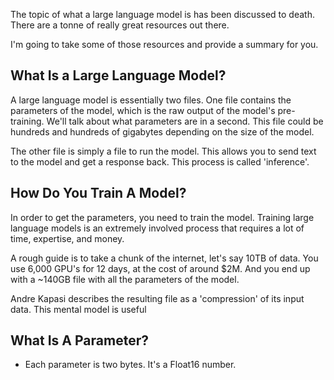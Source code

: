 The topic of what a large language model is has been discussed to death. There are a tonne of really great resources out there.

I'm going to take some of those resources and provide a summary for you.

## What Is a Large Language Model?

A large language model is essentially two files. One file contains the parameters of the model, which is the raw output of the model's pre-training. We'll talk about what parameters are in a second. This file could be hundreds and hundreds of gigabytes depending on the size of the model.

The other file is simply a file to run the model. This allows you to send text to the model and get a response back. This process is called 'inference'.

## How Do You Train A Model?

In order to get the parameters, you need to train the model. Training large language models is an extremely involved process that requires a lot of time, expertise, and money.

A rough guide is to take a chunk of the internet, let's say 10TB of data. You use 6,000 GPU's for 12 days, at the cost of around $2M. And you end up with a ~140GB file with all the parameters of the model.

Andre Kapasi describes the resulting file as a 'compression' of its input data. This mental model is useful

## What Is A Parameter?

- Each parameter is two bytes. It's a Float16 number.

